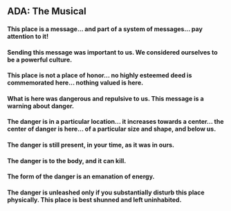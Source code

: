## ADA: The Musical


#### This place is a message... and part of a system of messages... pay attention to it!

#### Sending this message was important to us. We considered ourselves to be a powerful culture.

#### This place is not a place of honor... no highly esteemed deed is commemorated here... nothing valued is here.

#### What is here was dangerous and repulsive to us. This message is a warning about danger.

#### The danger is in a particular location... it increases towards a center... the center of danger is here... of a particular size and shape, and below us.

#### The danger is still present, in your time, as it was in ours.

#### The danger is to the body, and it can kill.

#### The form of the danger is an emanation of energy.

#### The danger is unleashed only if you substantially disturb this place physically. This place is best shunned and left uninhabited.
